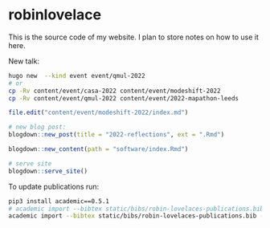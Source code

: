 
<!-- README.md is generated from README.Rmd. Please edit that file -->

# robinlovelace

This is the source code of my website. I plan to store notes on how to
use it here.

New talk:

``` bash
hugo new  --kind event event/qmul-2022
# or
cp -Rv content/event/casa-2022 content/event/modeshift-2022
cp -Rv content/event/qmul-2022 content/event/2022-mapathon-leeds
```

``` r
file.edit("content/event/modeshift-2022/index.md")

# new blog post:
blogdown::new_post(title = "2022-reflections", ext = ".Rmd")

blogdown::new_content(path = "software/index.Rmd")

# serve site
blogdown::serve_site()
```

To update publications run:

``` bash
pip3 install academic==0.5.1
# academic import --bibtex static/bibs/robin-lovelaces-publications.bib
academic import --bibtex static/bibs/robin-lovelaces-publications.bib --over
```
